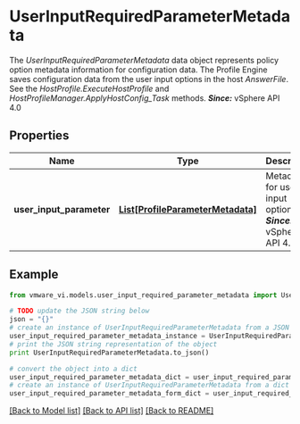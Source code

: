 # UserInputRequiredParameterMetadata

The *UserInputRequiredParameterMetadata* data object represents policy option metadata information for configuration data.  The Profile Engine saves configuration data from the user input options in the host *AnswerFile*. See the *HostProfile.ExecuteHostProfile* and *HostProfileManager.ApplyHostConfig_Task* methods.  ***Since:*** vSphere API 4.0 

## Properties
Name | Type | Description | Notes
------------ | ------------- | ------------- | -------------
**user_input_parameter** | [**List[ProfileParameterMetadata]**](ProfileParameterMetadata.md) | Metadata for user input options.  ***Since:*** vSphere API 4.0  | [optional] 

## Example

```python
from vmware_vi.models.user_input_required_parameter_metadata import UserInputRequiredParameterMetadata

# TODO update the JSON string below
json = "{}"
# create an instance of UserInputRequiredParameterMetadata from a JSON string
user_input_required_parameter_metadata_instance = UserInputRequiredParameterMetadata.from_json(json)
# print the JSON string representation of the object
print UserInputRequiredParameterMetadata.to_json()

# convert the object into a dict
user_input_required_parameter_metadata_dict = user_input_required_parameter_metadata_instance.to_dict()
# create an instance of UserInputRequiredParameterMetadata from a dict
user_input_required_parameter_metadata_form_dict = user_input_required_parameter_metadata.from_dict(user_input_required_parameter_metadata_dict)
```
[[Back to Model list]](../README.md#documentation-for-models) [[Back to API list]](../README.md#documentation-for-api-endpoints) [[Back to README]](../README.md)



